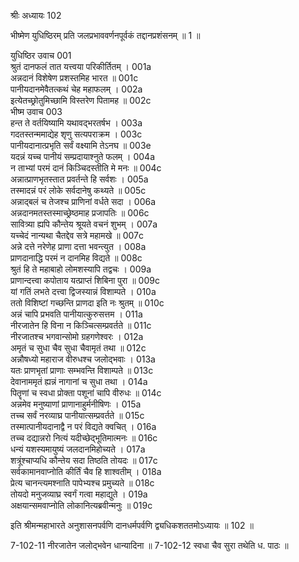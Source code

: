 श्रीः
अध्यायः 102

भीष्मेण युधिष्ठिरम् प्रति जलप्रभाववर्णनपूर्वकं तद्दानप्रशंसनम् ॥ 1 ॥

युधिष्ठिर उवाच 	001  
श्रुतं दानफलं तात यत्त्वया परिकीर्तितम् ।	001a  
अन्नदानं विशेषेण प्रशस्तमिह भारत ॥	001c  
पानीयदानमेवैतत्कथं चेह महाफलम् ।	002a  
इत्येतच्छ्रोतुमिच्छामि विस्तरेण पितामह ॥	002c  
भीष्म उवाच 	003  
हन्त ते वर्तयिष्यामि यथावद्भरतर्षभ ।	003a  
गदतस्तन्ममाद्येह शृणु सत्यपराक्रम ।	003c  
पानीयदानात्प्रभृति सर्वं वक्ष्यामि तेऽनघ ॥	003e  
यदन्नं यच्च पानीयं सम्प्रदायाश्नुते फलम् ।	004a  
न ताभ्यां परमं दानं किञ्चिदस्तीति मे मनः ॥	004c  
अन्नात्प्राणभृतस्तात प्रवर्तन्ते हि सर्वशः ।	005a  
तस्मादन्नं परं लोके सर्वदानेषु कथ्यते ॥	005c  
अन्नाद्बलं च तेजश्च प्राणिनां वर्धते सदा ।	006a  
अन्नदानमतस्तस्माच्छ्रेष्ठमाह प्रजापतिः ॥	006c  
सावित्र्या ह्यपि कौन्तेय श्रूयते वचनं शुभम् ।	007a  
यच्चेदं नान्यथा चैतद्देव सत्रे महामखे ॥	007c  
अन्ने दत्ते नरेणेह प्राणा दत्ता भवन्त्युत ।	008a  
प्राणदानाद्धि परमं न दानमिह विद्यते ॥	008c  
श्रुतं हि ते महाबाहो लोमशस्यापि तद्वचः ।	009a  
प्राणान्दत्त्वा कपोताय यत्प्राप्तं शिबिना पुरा ॥	009c  
यां गतिं लभते दत्त्वा द्विजस्यान्नं विशाम्पते ।	010a  
ततो विशिष्टां गच्छन्ति प्राणदा इति नः श्रुतम् ॥	010c  
अन्नं चापि प्रभवति पानीयात्कुरुसत्तम ।	011a  
नीरजातेन हि विना न किञ्चित्सम्प्रवर्तते ॥	011c  
नीरजातश्च भगवान्सोमो ग्रहगणेश्वरः ।	012a  
अमृतं च सुधा चैव सुधा चैवामृतं तथा ॥	012c  
अन्नौषध्यो महाराज वीरुधश्च जलोद्भवाः ।	013a  
यतः प्राणभृतां प्राणाः सम्भवन्ति विशाम्पते ॥	013c  
देवानाममृतं ह्यन्नं नागानां च सुधा तथा ।	014a  
पितॄणां च स्वधा प्रोक्ता पशूनां चापि वीरुधः ॥	014c  
अन्नमेव मनुष्याणां प्राणानाहुर्मनीषिणः ।	015a  
तच्च सर्वं नरव्याघ्र पानीयात्सम्प्रवर्तते ॥	015c  
तस्मात्पानीयदानाद्वै न परं विद्यते क्वचित् ।	016a  
तच्च दद्यान्नरो नित्यं यदीच्छेद्भूतिमात्मनः ॥	016c  
धन्यं यशस्यमायुष्यं जलदानमिहोच्यते ।	017a  
शत्रूंश्चाप्यधि कौन्तेय सदा तिष्ठति तोयदः ॥	017c  
सर्वकामानवाप्नोति कीर्तिं चैव हि शाश्वतीम् ।	018a  
प्रेत्य चानन्त्यमश्नाति पापेभ्यश्च प्रमुच्यते ॥	018c  
तोयदो मनुजव्याघ्र स्वर्गं गत्वा महाद्युते ।	019a  
अक्षयान्समवाप्नोति लोकानित्यब्रवीन्मनुः ॥ 	019c  

इति श्रीमन्महाभारते अनुशासनपर्वणि दानधर्मपर्वणि द्व्यधिकशततमोऽध्यायः ॥ 102 ॥

7-102-11 नीरजातेन जलोद्भवेन धान्यादिना ॥ 7-102-12 स्वधा चैव सुरा तथेति ध. पाठः ॥

